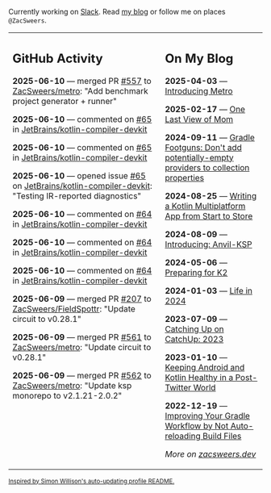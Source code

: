 Currently working on [Slack](https://slack.com/). Read [my blog](https://zacsweers.dev/) or follow me on places `@ZacSweers`.

<table><tr><td valign="top" width="60%">

## GitHub Activity
<!-- githubActivity starts -->
**2025-06-10** — merged PR [#557](https://github.com/ZacSweers/metro/pull/557) to [ZacSweers/metro](https://github.com/ZacSweers/metro): "Add benchmark project generator + runner"

**2025-06-10** — commented on [#65](https://github.com/JetBrains/kotlin-compiler-devkit/issues/65#issuecomment-2959029565) in [JetBrains/kotlin-compiler-devkit](https://github.com/JetBrains/kotlin-compiler-devkit)

**2025-06-10** — commented on [#65](https://github.com/JetBrains/kotlin-compiler-devkit/issues/65#issuecomment-2959003766) in [JetBrains/kotlin-compiler-devkit](https://github.com/JetBrains/kotlin-compiler-devkit)

**2025-06-10** — opened issue [#65](https://github.com/JetBrains/kotlin-compiler-devkit/issues/65) on [JetBrains/kotlin-compiler-devkit](https://github.com/JetBrains/kotlin-compiler-devkit): "Testing IR-reported diagnostics"

**2025-06-10** — commented on [#64](https://github.com/JetBrains/kotlin-compiler-devkit/issues/64#issuecomment-2958877171) in [JetBrains/kotlin-compiler-devkit](https://github.com/JetBrains/kotlin-compiler-devkit)

**2025-06-10** — commented on [#64](https://github.com/JetBrains/kotlin-compiler-devkit/issues/64#issuecomment-2958857618) in [JetBrains/kotlin-compiler-devkit](https://github.com/JetBrains/kotlin-compiler-devkit)

**2025-06-10** — commented on [#64](https://github.com/JetBrains/kotlin-compiler-devkit/issues/64#issuecomment-2958776605) in [JetBrains/kotlin-compiler-devkit](https://github.com/JetBrains/kotlin-compiler-devkit)

**2025-06-09** — merged PR [#207](https://github.com/ZacSweers/FieldSpottr/pull/207) to [ZacSweers/FieldSpottr](https://github.com/ZacSweers/FieldSpottr): "Update circuit to v0.28.1"

**2025-06-09** — merged PR [#561](https://github.com/ZacSweers/metro/pull/561) to [ZacSweers/metro](https://github.com/ZacSweers/metro): "Update circuit to v0.28.1"

**2025-06-09** — merged PR [#562](https://github.com/ZacSweers/metro/pull/562) to [ZacSweers/metro](https://github.com/ZacSweers/metro): "Update ksp monorepo to v2.1.21-2.0.2"
<!-- githubActivity ends -->
</td><td valign="top" width="40%">

## On My Blog
<!-- blog starts -->
**2025-04-03** — [Introducing Metro](https://www.zacsweers.dev/introducing-metro/)

**2025-02-17** — [One Last View of Mom](https://www.zacsweers.dev/one-last-view-of-mom/)

**2024-09-11** — [Gradle Footguns: Don't add potentially-empty providers to collection properties](https://www.zacsweers.dev/gradle-footgun-adding-empty-providers-to-collection-properties/)

**2024-08-25** — [Writing a Kotlin Multiplatform App from Start to Store](https://www.zacsweers.dev/writing-a-kotlin-multiplatform-app-from-start-to-store/)

**2024-08-09** — [Introducing: Anvil-KSP](https://www.zacsweers.dev/introducing-anvil-ksp/)

**2024-05-06** — [Preparing for K2](https://www.zacsweers.dev/preparing-for-k2/)

**2024-01-03** — [Life in 2024](https://www.zacsweers.dev/life-in-2024/)

**2023-07-09** — [Catching Up on CatchUp: 2023](https://www.zacsweers.dev/catching-up-on-catchup-2023/)

**2023-01-10** — [Keeping Android and Kotlin Healthy in a Post-Twitter World](https://www.zacsweers.dev/keeping-android-healthy/)

**2022-12-19** — [Improving Your Gradle Workflow by Not Auto-reloading Build Files](https://www.zacsweers.dev/improving-your-workflow-by-not-auto-reloading-build-files/)
<!-- blog ends -->
_More on [zacsweers.dev](https://zacsweers.dev/)_
</td></tr></table>

<sub><a href="https://simonwillison.net/2020/Jul/10/self-updating-profile-readme/">Inspired by Simon Willison's auto-updating profile README.</a></sub>